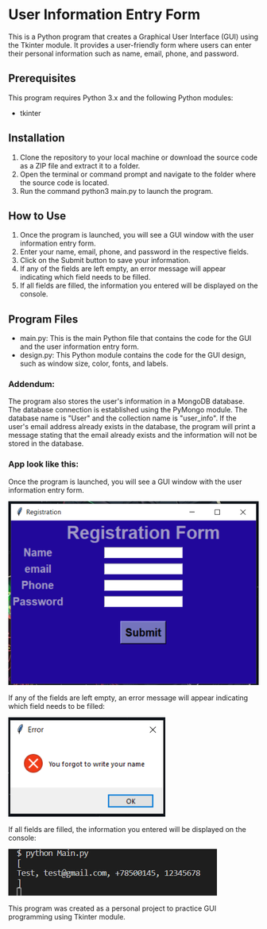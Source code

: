 # User Information Entry Form

This is a Python program that creates a Graphical User Interface (GUI) using the Tkinter module. It provides a user-friendly form where users can enter their personal information such as name, email, phone, and password.

## Prerequisites
This program requires Python 3.x and the following Python modules:
- tkinter

## Installation
1. Clone the repository to your local machine or download the source code as a ZIP file and extract it to a folder.
2. Open the terminal or command prompt and navigate to the folder where the source code is located.
3. Run the command python3 main.py to launch the program.

## How to Use
1. Once the program is launched, you will see a GUI window with the user information entry form.
2. Enter your name, email, phone, and password in the respective fields.
3. Click on the Submit button to save your information.
4. If any of the fields are left empty, an error message will appear indicating which field needs to be filled.
5. If all fields are filled, the information you entered will be displayed on the console.

## Program Files
- main.py: This is the main Python file that contains the code for the GUI and the user information entry form.
- design.py: This Python module contains the code for the GUI design, such as window size, color, fonts, and labels.

### Addendum:
The program also stores the user's information in a MongoDB database. The database connection is established using the PyMongo module. The database name is "User" and the collection name is "user_info". If the user's email address already exists in the database, the program will print a message stating that the email already exists and the information will not be stored in the database.

### App look like this:

Once the program is launched, you will see a GUI window with the user information entry form.

![](./Images/App.PNG)

If any of the fields are left empty, an error message will appear indicating which field needs to be filled:

![](./Images/empty_name.PNG)

If all fields are filled, the information you entered will be displayed on the console:

![](./Images/if_is_all_ok.PNG)

This program was created as a personal project to practice GUI programming using Tkinter module.